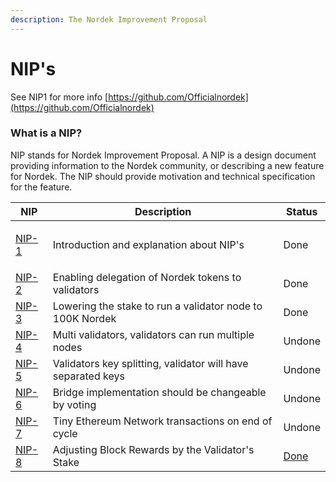 ```yaml
---
description: The Nordek Improvement Proposal
---
```


# NIP's

See NIP1 for more info [https://github.com/Officialnordek](https://github.com/Officialnordek)

### What is a NIP?

NIP stands for Nordek Improvement Proposal. A NIP is a design document providing information to the Nordek community, or describing a new feature for Nordek. The NIP should provide motivation and technical specification for the feature.

| NIP                                                                 | Description                                                  | Status                                                 |
| ------------------------------------------------------------------- | ------------------------------------------------------------ | ------------------------------------------------------ |
| <p><a href="https://github.com/Officialnordek">NIP-1</a></p><p></p> | Introduction and explanation about NIP's                     | Done                                                   |
| [NIP-2](https://github.com/Officialnordek)                          | Enabling delegation of Nordek tokens to validators           | Done                                                   |
| [NIP-3](https://github.com/Officialnordek)                          | Lowering the stake to run a validator node to 100K Nordek    | Done                                                   |
| [NIP-4](https://github.com/Officialnordek)                          | Multi validators, validators can run multiple nodes          | Undone                                                 |
| [NIP-5](https://github.com/Officialnordek)                          | Validators key splitting, validator will have separated keys | Undone                                                 |
| [NIP-6](https://github.com/Officialnordek)                          | Bridge implementation should be changeable by voting         | Undone                                                 |
| [NIP-7](https://github.com/Officialnordek)                          | Tiny Ethereum Network transactions on end of cycle           | Undone                                                 |
| [NIP-8](https://github.com/Officialnordek)                          | Adjusting Block Rewards by the Validator's Stake             | [Done](https://github.com/fuseio/fuse-network/pull/61) |

